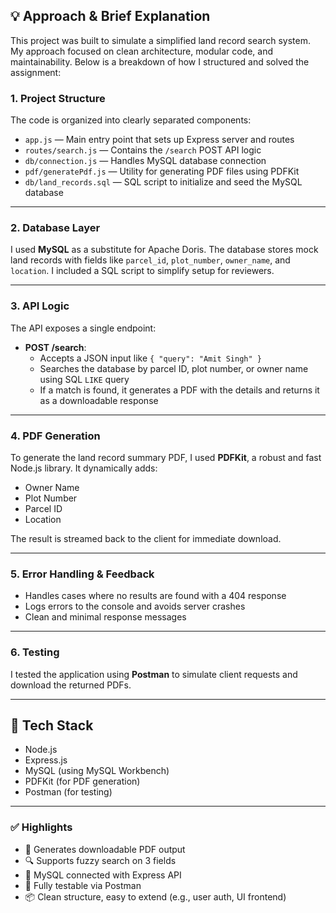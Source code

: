 ## 💡 Approach & Brief Explanation

This project was built to simulate a simplified land record search system. My approach focused on clean architecture, modular code, and maintainability. Below is a breakdown of how I structured and solved the assignment:

### 1. Project Structure

The code is organized into clearly separated components:

- `app.js` — Main entry point that sets up Express server and routes
- `routes/search.js` — Contains the `/search` POST API logic
- `db/connection.js` — Handles MySQL database connection
- `pdf/generatePdf.js` — Utility for generating PDF files using PDFKit
- `db/land_records.sql` — SQL script to initialize and seed the MySQL database

---

### 2. Database Layer

I used **MySQL** as a substitute for Apache Doris. The database stores mock land records with fields like `parcel_id`, `plot_number`, `owner_name`, and `location`. I included a SQL script to simplify setup for reviewers.

---

### 3. API Logic

The API exposes a single endpoint:

- **POST /search**:
  - Accepts a JSON input like `{ "query": "Amit Singh" }`
  - Searches the database by parcel ID, plot number, or owner name using SQL `LIKE` query
  - If a match is found, it generates a PDF with the details and returns it as a downloadable response

---

### 4. PDF Generation

To generate the land record summary PDF, I used **PDFKit**, a robust and fast Node.js library. It dynamically adds:

- Owner Name
- Plot Number
- Parcel ID
- Location

The result is streamed back to the client for immediate download.

---

### 5. Error Handling & Feedback

- Handles cases where no results are found with a 404 response
- Logs errors to the console and avoids server crashes
- Clean and minimal response messages

---

### 6. Testing

I tested the application using **Postman** to simulate client requests and download the returned PDFs.

---

## 🚀 Tech Stack

- Node.js
- Express.js
- MySQL (using MySQL Workbench)
- PDFKit (for PDF generation)
- Postman (for testing)

---

### ✅ Highlights

- 📄 Generates downloadable PDF output
- 🔍 Supports fuzzy search on 3 fields
- 🔗 MySQL connected with Express API
- 🧪 Fully testable via Postman
- 📦 Clean structure, easy to extend (e.g., user auth, UI frontend)
